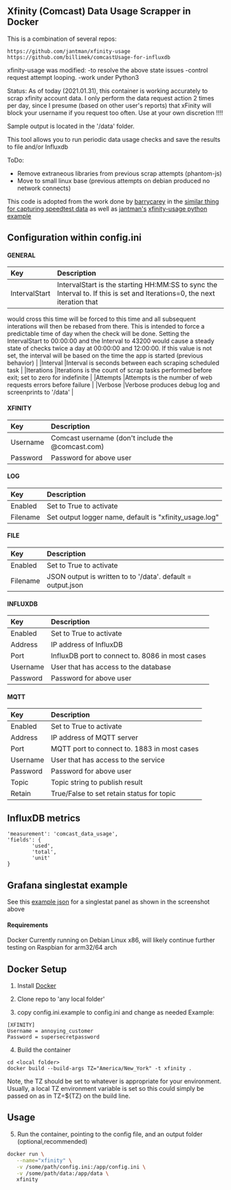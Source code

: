 **Xfinity (Comcast) Data Usage Scrapper in Docker**
------------------------------

This is a combination of several repos:
```
https://github.com/jantman/xfinity-usage
https://github.com/billimek/comcastUsage-for-influxdb
```

xfinity-usage was modified:
-to resolve the above state issues
-control request attempt looping.
-work under Python3

Status:
As of today (2021.01.31), this container is working accurately to scrap xfinity account data. I only perform the data request action 2 times per day, since I presume (based on other user's reports) that xFinity will block your username if you request too often. Use at your own discretion !!!!

Sample output is located in the '/data' folder.



This tool allows you to run periodic data usage checks and save the results to file and/or Influxdb

ToDo:

- Remove extraneous libraries from previous scrap attempts (phantom-js)
- Move to small linux base (previous attempts on debian produced no network connects)


This code is adopted from the work done by [barrycarey](https://github.com/barrycarey) in the [similar thing for capturing speedtest data](https://github.com/barrycarey/Speedtest-for-InfluxDB-and-Grafana) as well as [jantman's](https://github.com/jantman) [xfinity-usage python example](https://github.com/jantman/xfinity-usage)

## Configuration within config.ini

#### GENERAL
|Key            |Description                                                                                                         |
|:--------------|:-------------------------------------------------------------------------------------------------------------------|
|IntervalStart  |IntervalStart is the starting HH:MM:SS to sync the Interval to.  If this is set and Iterations=0, the next iteration that
would cross this time will be forced to this time and all subsequent interations will then be rebased from there.  This is intended to force a predictable time of day when
the check will be done.  Setting the IntervalStart to 00:00:00 and the Interval to 43200 would cause a steady state of checks twice a day at 00:00:00 and 12:00:00.  If this value
is not set, the interval will be based on the time the app is started (previous behavior) |
|Interval       |Interval is seconds between each scraping scheduled task                                                            |
|Iterations     |Iterations is the count of scrap tasks performed before exit; set to zero for indefinite                            |
|Attempts       |Attempts is the number of web requests errors before failure                                                        |
|Verbose        |Verbose produces debug log and screenprints to '/data'                                                              |
#### XFINITY
|Key            |Description                                                                                                         |
|:--------------|:-------------------------------------------------------------------------------------------------------------------|
|Username       |Comcast username (don't include the @comcast.com)                                                                   |
|Password       |Password for above user
#### LOG
|Key            |Description                                            |
|:--------------|:------------------------------------------------------|
|Enabled        |Set to True to activate                                |
|Filename       |Set output logger name, default is "xfinity_usage.log" |
#### FILE
|Key            |Description                                                  |
|:--------------|:------------------------------------------------------------|
|Enabled        |Set to True to activate
|Filename       |JSON output is written to to '/data'. default = output.json  |
#### INFLUXDB
| Key      | Description                                      |
|:---------|:-------------------------------------------------|
| Enabled  | Set to True to activate                          |
| Address  | IP address of InfluxDB                           |
| Port     | InfluxDB port to connect to.  8086 in most cases |
| Username | User that has access to the database             |
| Password | Password for above user                          |

#### MQTT
| Key      | Description                                  |
|:---------|:---------------------------------------------|
| Enabled  | Set to True to activate                      |
| Address  | IP address of MQTT server                    |
| Port     | MQTT port to connect to.  1883 in most cases |
| Username | User that has access to the service          |
| Password | Password for above user                      |
| Topic    | Topic string to publish result               |
| Retain   | True/False to set retain status for topic    |



## InfluxDB metrics
```
'measurement': 'comcast_data_usage',
'fields': {
		'used',
		'total',
		'unit'
}
```

## Grafana singlestat example
See this [example json](example.json) for a singlestat panel as shown in the screenshot above




#### Requirements

Docker
Currently running on Debian Linux x86, will likely continue further testing on Raspbian for arm32/64 arch

## Docker Setup

1. Install [Docker](https://www.docker.com/)

2. Clone repo to 'any local folder'

3. copy config.ini.example to config.ini and change as needed
Example:
```
[XFINITY]
Username = annoying_customer
Password = supersecretpassword
```
4. Build the container
```
cd <local folder>
docker build --build-args TZ="America/New_York" -t xfinity .
```

Note, the TZ should be set to whatever is appropriate for your environment.  Usually, a local TZ environment variable is set so this could simply be passed on as in TZ=${TZ} on the build line.

## Usage
5. Run the container, pointing to the config file, and an output folder (optional,recommended)
```bash
docker run \
   --name="xfinity" \
   -v /some/path/config.ini:/app/config.ini \
   -v /some/path/data:/app/data \
   xfinity
```
